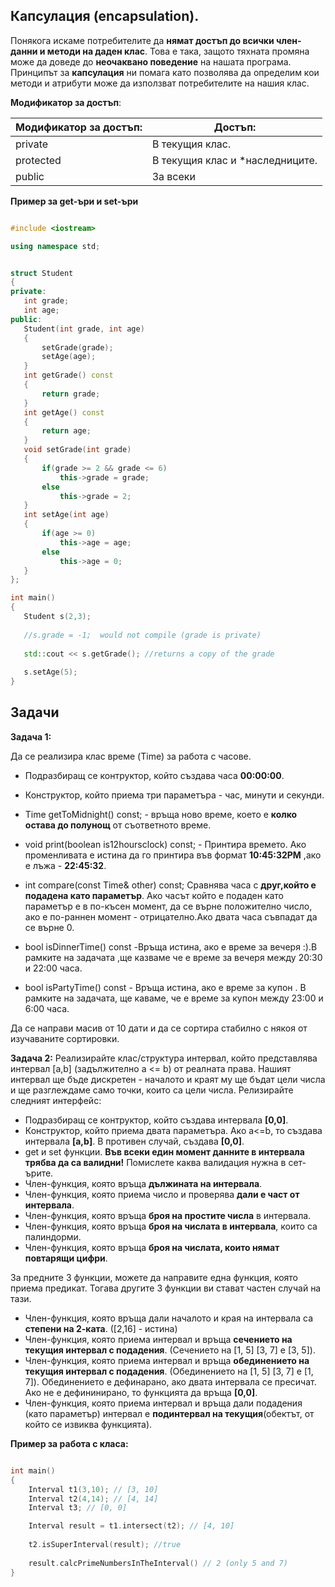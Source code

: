  ## Капсулация (encapsulation).
Понякога искаме потребителите да **нямат достъп до всички член-данни и методи на даден клас**.
Това е така, защото тяхната промяна може да доведе до **неочаквано поведение** на нашата програма. Принципът за **капсулация** ни помага като позволява да определим кои методи и атрибути може да използват потребителите на нашия клас.

 **Модификатор за достъп**:
 
| Модификатор за достъп: | Достъп:                         |
|------------------------|---------------------------------|
| private                | В текущия клас.                 |
| protected              | В текущия клас и *наследниците. |
| public                 | За всеки                        |

**Пример за get-ъри и set-ъри**

 ```c++

#include <iostream>

using namespace std;


struct Student 
{
private:
	int grade;
	int age;
public:
	Student(int grade, int age)
	{
		setGrade(grade);
		setAge(age);
	}
	int getGrade() const
	{
		return grade;
	}
	int getAge() const
	{
		return age;
	}
	void setGrade(int grade)
	{
		if(grade >= 2 && grade <= 6)
			this->grade = grade;
		else
			this->grade = 2;
	}
	int setAge(int age)
	{
		if(age >= 0)
			this->age = age;
		else
			this->age = 0;
	}
};

int main()
{
	Student s(2,3);
	
	//s.grade = -1;  would not compile (grade is private)
	
	std::cout << s.getGrade(); //returns a copy of the grade
	
	s.setAge(5); 
}

 ```


## Задачи

**Задача 1:**

Да се реализира клас време (Time) за работа с часове. 

-  Подразбиращ се контруктор, който създава часа **00:00:00**.
 - Конструктор, който приема три параметъра - час, минути и секунди. 
 - Time getToMidnight() const; - връща ново време, което е **колко остава до полунощ** от съответното време.
 - void print(boolean is12hoursclock) const; - Принтира времето. Ако променливата е истина да го принтира във формат **10:45:32PM** ,ако е лъжа - **22:45:32**.
 - int compare(const Time& other) const; Сравнява часa с **друг,който е подадена като параметър**. Ако часът който е подаден като параметър е  в по-късен момент, да се върне положително число, ако е по-раннен момент - отрицателно.Ако двата часа съвпадат да се върне 0.

- bool isDinnerTime() const -Връща истина, ако е време за вечеря :).В рамките на задачата ,ще казваме че е време за вечеря между 20:30 и 22:00 часа.
- bool isPartyTime() const - Връща истина, ако е време за купон .   В рамките на задачата, ще каваме, че е време за купон между 23:00 и 6:00 часа.


Да се направи масив от 10 дати и да се сортира стабилно с някоя от изучаваните сортировки.

**Задача 2:**
Реализирайте клас/структура интервал, който представлява интервал  [a,b]  (задължително а <= b) от реалната права. Нашият интервал ще бъде дискретен - началото и краят му ще бъдат цели числа и ще разглеждаме само точки, които са цели числа. Релизирайте следният интерфейс:

 - Подразбиращ се контруктор, който създава интервала **[0,0]**.
 - Конструктор, който приема двата параметъра. Ако a<=b, то създава интервала **[a,b]**. В противен случай, създава **[0,0]**.
 - get и set функции. **Във всеки един момент данните в интервала трябва да са валидни!** Помислете каква валидация нужна в сет-ърите.
 - Член-функция, която връща **дължината на интервала**.
 - Член-функция, която приема число и проверява **дали е част от интервала**.
 - Член-функция, която връща **броя на простите числа** в интервала.
 - Член-функция, която връща **броя на числата в интервала**, които са палиндорми.
 - Член-функция, която връща **броя на числата, които нямат повтарящи цифри**.

За предните 3 функции, можете да направите една функция, която приема предикат. Тогава другите 3 функции ви стават частен случай на тази.

 - Член-функция, която връща дали началото и края на интервала са **степени на 2-ката**. ([2,16] - истина) 
 - Член-функция, която приема интервал и връща **сечението на текущия интервал с подадения**.  (Сечението на [1, 5]  [3, 7]  e [3, 5]).
 - Член-функция, която приема интервал и връща **обединението на текущия интервал с подадения**.  (Обединението на [1, 5]  [3, 7]  e [1, 7]). Обединението е дефинарано, ако двата интервала се пресичат. Ако не е дефининирано, то функцията да връща **[0,0]**.
 - Член-функция, която приема интервал и връща дали подадения (като параметър) интервал е **подинтервал на текущия**(обектът, от който се извиква функцията).

  **Пример за работа с класа:**
 ```c++

int main()
{
     Interval t1(3,10); // [3, 10]
     Interval t2(4,14); // [4, 14]
     Interval t3; // [0, 0]

     Interval result = t1.intersect(t2); // [4, 10]
     
     t2.isSuperInterval(result); //true
     
     result.calcPrimeNumbersInTheInterval() // 2 (only 5 and 7)
}
 ```

